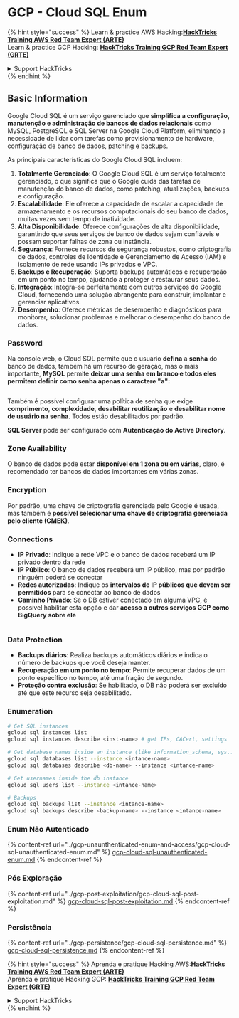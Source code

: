 # GCP - Cloud SQL Enum

{% hint style="success" %}
Learn & practice AWS Hacking:<img src="../../../.gitbook/assets/image (1).png" alt="" data-size="line">[**HackTricks Training AWS Red Team Expert (ARTE)**](https://training.hacktricks.xyz/courses/arte)<img src="../../../.gitbook/assets/image (1).png" alt="" data-size="line">\
Learn & practice GCP Hacking: <img src="../../../.gitbook/assets/image (2).png" alt="" data-size="line">[**HackTricks Training GCP Red Team Expert (GRTE)**<img src="../../../.gitbook/assets/image (2).png" alt="" data-size="line">](https://training.hacktricks.xyz/courses/grte)

<details>

<summary>Support HackTricks</summary>

* Check the [**subscription plans**](https://github.com/sponsors/carlospolop)!
* **Join the** 💬 [**Discord group**](https://discord.gg/hRep4RUj7f) or the [**telegram group**](https://t.me/peass) or **follow** us on **Twitter** 🐦 [**@hacktricks\_live**](https://twitter.com/hacktricks\_live)**.**
* **Share hacking tricks by submitting PRs to the** [**HackTricks**](https://github.com/carlospolop/hacktricks) and [**HackTricks Cloud**](https://github.com/carlospolop/hacktricks-cloud) github repos.

</details>
{% endhint %}

## Basic Information

Google Cloud SQL é um serviço gerenciado que **simplifica a configuração, manutenção e administração de bancos de dados relacionais** como MySQL, PostgreSQL e SQL Server na Google Cloud Platform, eliminando a necessidade de lidar com tarefas como provisionamento de hardware, configuração de banco de dados, patching e backups.

As principais características do Google Cloud SQL incluem:

1. **Totalmente Gerenciado**: O Google Cloud SQL é um serviço totalmente gerenciado, o que significa que o Google cuida das tarefas de manutenção do banco de dados, como patching, atualizações, backups e configuração.
2. **Escalabilidade**: Ele oferece a capacidade de escalar a capacidade de armazenamento e os recursos computacionais do seu banco de dados, muitas vezes sem tempo de inatividade.
3. **Alta Disponibilidade**: Oferece configurações de alta disponibilidade, garantindo que seus serviços de banco de dados sejam confiáveis e possam suportar falhas de zona ou instância.
4. **Segurança**: Fornece recursos de segurança robustos, como criptografia de dados, controles de Identidade e Gerenciamento de Acesso (IAM) e isolamento de rede usando IPs privados e VPC.
5. **Backups e Recuperação**: Suporta backups automáticos e recuperação em um ponto no tempo, ajudando a proteger e restaurar seus dados.
6. **Integração**: Integra-se perfeitamente com outros serviços do Google Cloud, fornecendo uma solução abrangente para construir, implantar e gerenciar aplicativos.
7. **Desempenho**: Oferece métricas de desempenho e diagnósticos para monitorar, solucionar problemas e melhorar o desempenho do banco de dados.

### Password

Na console web, o Cloud SQL permite que o usuário **defina** a **senha** do banco de dados, também há um recurso de geração, mas o mais importante, **MySQL** permite **deixar uma senha em branco e todos eles permitem definir como senha apenas o caractere "a":**

<figure><img src="../../../.gitbook/assets/image (14).png" alt=""><figcaption></figcaption></figure>

Também é possível configurar uma política de senha que exige **comprimento**, **complexidade**, **desabilitar reutilização** e **desabilitar nome de usuário na senha**. Todos estão desabilitados por padrão.

**SQL Server** pode ser configurado com **Autenticação do Active Directory**.

### Zone Availability

O banco de dados pode estar **disponível em 1 zona ou em várias**, claro, é recomendado ter bancos de dados importantes em várias zonas.

### Encryption

Por padrão, uma chave de criptografia gerenciada pelo Google é usada, mas também é **possível selecionar uma chave de criptografia gerenciada pelo cliente (CMEK)**.

### Connections

* **IP Privado**: Indique a rede VPC e o banco de dados receberá um IP privado dentro da rede
* **IP Público**: O banco de dados receberá um IP público, mas por padrão ninguém poderá se conectar
* **Redes autorizadas**: Indique os **intervalos de IP públicos que devem ser permitidos** para se conectar ao banco de dados
* **Caminho Privado**: Se o DB estiver conectado em alguma VPC, é possível habilitar esta opção e dar **acesso a outros serviços GCP como BigQuery sobre ele**

<figure><img src="../../../.gitbook/assets/image (15).png" alt=""><figcaption></figcaption></figure>

### Data Protection

* **Backups diários**: Realiza backups automáticos diários e indica o número de backups que você deseja manter.
* **Recuperação em um ponto no tempo**: Permite recuperar dados de um ponto específico no tempo, até uma fração de segundo.
* **Proteção contra exclusão**: Se habilitado, o DB não poderá ser excluído até que este recurso seja desabilitado.

### Enumeration
```bash
# Get SQL instances
gcloud sql instances list
gcloud sql instances describe <inst-name> # get IPs, CACert, settings

# Get database names inside an instance (like information_schema, sys...)
gcloud sql databases list --instance <intance-name>
gcloud sql databases describe <db-name> --instance <intance-name>

# Get usernames inside the db instance
gcloud sql users list --instance <intance-name>

# Backups
gcloud sql backups list --instance <intance-name>
gcloud sql backups describe <backup-name> --instance <intance-name>
```
### Enum Não Autenticado

{% content-ref url="../gcp-unaunthenticated-enum-and-access/gcp-cloud-sql-unauthenticated-enum.md" %}
[gcp-cloud-sql-unauthenticated-enum.md](../gcp-unaunthenticated-enum-and-access/gcp-cloud-sql-unauthenticated-enum.md)
{% endcontent-ref %}

### Pós Exploração

{% content-ref url="../gcp-post-exploitation/gcp-cloud-sql-post-exploitation.md" %}
[gcp-cloud-sql-post-exploitation.md](../gcp-post-exploitation/gcp-cloud-sql-post-exploitation.md)
{% endcontent-ref %}

### Persistência

{% content-ref url="../gcp-persistence/gcp-cloud-sql-persistence.md" %}
[gcp-cloud-sql-persistence.md](../gcp-persistence/gcp-cloud-sql-persistence.md)
{% endcontent-ref %}

{% hint style="success" %}
Aprenda e pratique Hacking AWS:<img src="../../../.gitbook/assets/image (1).png" alt="" data-size="line">[**HackTricks Training AWS Red Team Expert (ARTE)**](https://training.hacktricks.xyz/courses/arte)<img src="../../../.gitbook/assets/image (1).png" alt="" data-size="line">\
Aprenda e pratique Hacking GCP: <img src="../../../.gitbook/assets/image (2).png" alt="" data-size="line">[**HackTricks Training GCP Red Team Expert (GRTE)**<img src="../../../.gitbook/assets/image (2).png" alt="" data-size="line">](https://training.hacktricks.xyz/courses/grte)

<details>

<summary>Support HackTricks</summary>

* Confira os [**planos de assinatura**](https://github.com/sponsors/carlospolop)!
* **Junte-se ao** 💬 [**grupo do Discord**](https://discord.gg/hRep4RUj7f) ou ao [**grupo do telegram**](https://t.me/peass) ou **siga**-nos no **Twitter** 🐦 [**@hacktricks\_live**](https://twitter.com/hacktricks\_live)**.**
* **Compartilhe truques de hacking enviando PRs para os repositórios do** [**HackTricks**](https://github.com/carlospolop/hacktricks) e [**HackTricks Cloud**](https://github.com/carlospolop/hacktricks-cloud).

</details>
{% endhint %}
